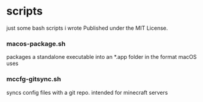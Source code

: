 # scripts
 just some bash scripts i wrote
 Published under the MIT License.
### macos-package.sh
 packages a standalone executable into an *.app folder in the format macOS uses
### mccfg-gitsync.sh
 syncs config files with a git repo. intended for minecraft servers

